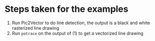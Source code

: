 # Steps taken for the examples

1. Run Pic2Vector to do line detection, the output is a black and white rasterized line drawing
2. Run `potrace` on the output of (1) to get a vectorized line drawing
